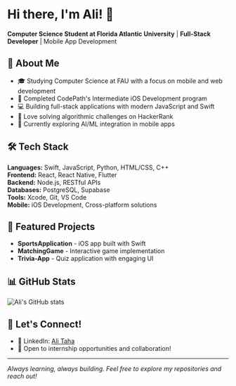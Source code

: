 # Hi there, I'm Ali! 👋

**Computer Science Student at Florida Atlantic University** | **Full-Stack Developer** | Mobile App Development

## 🚀 About Me
- 🎓 Studying Computer Science at FAU with a focus on mobile and web development
- 📱 Completed CodePath's Intermediate iOS Development program
- 💻 Building full-stack applications with modern JavaScript and Swift
- 🧩 Love solving algorithmic challenges on HackerRank
- 🌱 Currently exploring AI/ML integration in mobile apps

## 🛠️ Tech Stack
**Languages:** Swift, JavaScript, Python, HTML/CSS, C++  
**Frontend:** React, React Native, Flutter  
**Backend:** Node.js, RESTful APIs  
**Databases:** PostgreSQL, Supabase  
**Tools:** Xcode, Git, VS Code  
**Mobile:** iOS Development, Cross-platform solutions

## 📱 Featured Projects
- **SportsApplication** - iOS app built with Swift
- **MatchingGame** - Interactive game implementation
- **Trivia-App** - Quiz application with engaging UI


## 📊 GitHub Stats
![Ali's GitHub stats](https://github-readme-stats.vercel.app/api?username=AliTaha00&show_icons=true&theme=dark)

## 🤝 Let's Connect!
- 💼 LinkedIn: [Ali Taha](https://linkedin.com/in/ali-taha-9b6115251)
- 📧 Open to internship opportunities and collaboration!

---
*Always learning, always building. Feel free to explore my repositories and reach out!*
